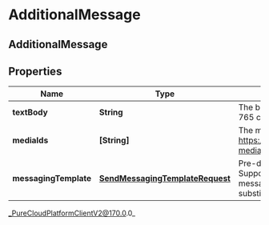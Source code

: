 # AdditionalMessage

## AdditionalMessage

## Properties

|Name | Type | Description | Notes|
|------------ | ------------- | ------------- | -------------|
| **textBody** | **String** | The body of the text message.  Maximum character counts are: SMS - 765 characters, other channels - 2000 characters. | |
| **mediaIds** | **[String]** | The media ids associated with the text message. See https://developer.genesys.cloud/api/rest/v2/conversations/messaging-media-upload for example usage. | [optional] |
| **messagingTemplate** | [**SendMessagingTemplateRequest**](SendMessagingTemplateRequest) | Pre-defined message templates for structured communications. Supports various template types including WhatsApp business messaging templates, forms and canned responses with variable substitution. | [optional] |



_PureCloudPlatformClientV2@170.0.0_
